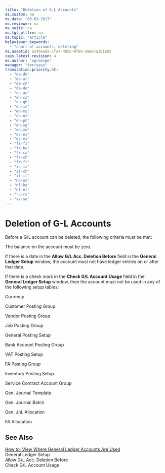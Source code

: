 ```yaml
---
title: "Deletion of G-L Accounts"
ms.custom: na
ms.date: "03-03-2017"
ms.reviewer: na
ms.suite: na
ms.tgt_pltfrm: na
ms.topic: "article"
helpviewer_keywords: 
  - "chart of accounts, deleting"
ms.assetid: a146eae5-cfa7-402b-9f86-daeb7a1516d3
caps.latest.revision: 4
ms.author: "sgroespe"
manager: "terryaus"
translation.priority.ht: 
  - "da-dk"
  - "de-at"
  - "de-ch"
  - "de-de"
  - "en-au"
  - "en-ca"
  - "en-gb"
  - "en-in"
  - "en-my"
  - "en-nz"
  - "en-ph"
  - "en-sg"
  - "en-zw"
  - "es-es"
  - "es-mx"
  - "fi-fi"
  - "fr-be"
  - "fr-ca"
  - "fr-ch"
  - "fr-fr"
  - "is-is"
  - "it-ch"
  - "it-it"
  - "nb-no"
  - "nl-be"
  - "nl-nl"
  - "ru-ru"
  - "sv-se"
---
```

# Deletion of G-L Accounts
Before a G\/L account can be deleted, the following criteria must be met:  
  
 The balance on the account must be zero.  
  
 If there is a date in the **Allow G\/L Acc. Deletion Before** field in the **General Ledger Setup** window, the account must not have ledger entries on or after that date.  
  
 If there is a check mark in the **Check G\/L Account Usage** field in the **General Ledger Setup** window, then the account must not be used in any of the following setup tables:  
  
 Currency  
  
 Customer Posting Group  
  
 Vendor Posting Group  
  
 Job Posting Group  
  
 General Posting Setup  
  
 Bank Account Posting Group  
  
 VAT Posting Setup  
  
 FA Posting Group  
  
 Inventory Posting Setup  
  
 Service Contract Account Group  
  
 Gen. Journal Template  
  
 Gen. Journal Batch  
  
 Gen. Jnl. Allocation  
  
 FA Allocation  
  
## See Also  
 [How to: View Where General Ledger Accounts Are Used](../Finance/how-to-view-where-general-ledger-accounts-are-used.md)   
 General Ledger Setup   
 Allow G\/L Acc. Deletion Before   
 Check G\/L Account Usage